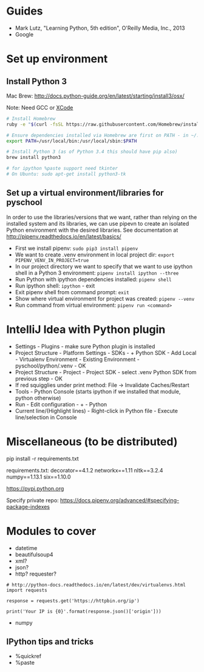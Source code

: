 # Guides
* Mark Lutz, "Learning Python, 5th edition", O'Reilly Media, Inc., 2013
* Google

# Set up environment

## Install Python 3
Mac Brew: http://docs.python-guide.org/en/latest/starting/install3/osx/

Note: Need GCC or [XCode](https://developer.apple.com/xcode/)

```bash
# Install Homebrew
ruby -e "$(curl -fsSL https://raw.githubusercontent.com/Homebrew/install/master/install)"

# Ensure dependencies installed via Homebrew are first on PATH - in ~/.profile
export PATH=/usr/local/bin:/usr/local/sbin:$PATH

# Install Python 3 (as of Python 3.4 this should have pip also)
brew install python3

# for ipython %paste support need tkinter
# On Ubuntu: sudo apt-get install python3-tk
```
## Set up a virtual environment/libraries for pyschool
In order to use the libraries/versions that we want, rather than relying on the
installed system and its libraries, we can use pipevn to create an
isolated Python environment with the desired libraries.
See documentation at http://pipenv.readthedocs.io/en/latest/basics/

* First we install pipenv: `sudo pip3 install pipenv`
* We want to create .venv environment in local project dir: `export PIPENV_VENV_IN_PROJECT=true`
* In our project directory we want to specify that we want to use ipython shell in a Python 3 environment: `pipenv install ipython --three`
* Run Python with ipython dependencies installed: `pipenv shell`
* Run ipython shell: `ipython` - exit
* Exit pipenv shell from command prompt: `exit`
* Show where virtual environment for project was created: `pipenv --venv`
* Run command from virtual environment: `pipenv run <command>`

# IntelliJ Idea with Python plugin
* Settings - Plugins - make sure Python plugin is installed
* Project Structure - Platform Settings - SDKs - + Python SDK - Add Local - Virtualenv Environment - Existing Environment - pyschool/python/.venv - OK
* Project Structure - Project - Project SDK - select .venv Python SDK from previous step - OK
* If red squigglies under print method: File -> Invalidate Caches/Restart
* Tools - Python Console (starts ipython if we installed that module, python otherwise)
* Run - Edit configuration - + - Python
* Current line/(Highlight lines) - Right-click in Python file - Execute line/selection in Console

# Miscellaneous (to be distributed)
pip install -r requirements.txt

requirements.txt:
decorator==4.1.2
networkx==1.11
nltk==3.2.4
numpy==1.13.1
six==1.10.0

https://pypi.python.org

Specify private repo: https://docs.pipenv.org/advanced/#specifying-package-indexes

# Modules to cover
* datetime
* beautifulsoup4
* xml?
* json?
* http? requester?
```
# http://python-docs.readthedocs.io/en/latest/dev/virtualenvs.html
import requests

response = requests.get('https://httpbin.org/ip')

print('Your IP is {0}'.format(response.json()['origin']))
```
* numpy

## IPython tips and tricks
* %quickref
* %paste
